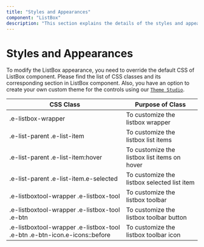 ```yaml
---
title: "Styles and Appearances"
component: "ListBox"
description: "This section explains the details of the styles and appearances of the ASP.NET MVC ListBox"
---
```


# Styles and Appearances

To modify the ListBox appearance, you need to override the default CSS of ListBox component. Please find the list of CSS classes and its corresponding section in ListBox component. Also, you have an option to create your own custom theme for the controls using our [`Theme Studio`](https://ej2.syncfusion.com/themestudio/?theme=material).

CSS Class | Purpose of Class
-----|-----
|.e-listbox-wrapper|To customize the listbox wrapper
|.e-list-parent .e-list-item|To customize the listbox list items
|.e-list-parent .e-list-item:hover|To customize the listbox list items on hover
|.e-list-parent .e-list-item.e-selected|To customize the listbox selected list item
|.e-listboxtool-wrapper .e-listbox-tool|To customize the listbox toolbar
|.e-listboxtool-wrapper .e-listbox-tool .e-btn|To customize the listbox toolbar button
|.e-listboxtool-wrapper .e-listbox-tool .e-btn .e-btn-icon.e-icons::before|To customize the listbox toolbar icon